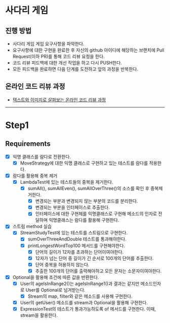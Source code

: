 # 사다리 게임
## 진행 방법
* 사다리 게임 게임 요구사항을 파악한다.
* 요구사항에 대한 구현을 완료한 후 자신의 github 아이디에 해당하는 브랜치에 Pull Request(이하 PR)를 통해 코드 리뷰 요청을 한다.
* 코드 리뷰 피드백에 대한 개선 작업을 하고 다시 PUSH한다.
* 모든 피드백을 완료하면 다음 단계를 도전하고 앞의 과정을 반복한다.

## 온라인 코드 리뷰 과정
* [텍스트와 이미지로 살펴보는 온라인 코드 리뷰 과정](https://github.com/nextstep-step/nextstep-docs/tree/master/codereview)

----

# Step1
## Requirements

- [x] 익명 클래스를 람다로 전환한다.
  - [x] MoveStrategy에 대한 익명 클래스로 구현하고 있는 테스트를 람다를 적용한다.
- [x] 람다를 활용해 중복 제거
  - [x] LambdaTest에 있는 테스트들의 중복을 제거한다.
    - [x] sumAll(), sumAllEven(), sumAllOverThree()의 소스를 확인 후 중복제거한다.
      - [x] 변경되는 부분과 변경되지 않는 부분의 코드를 분리한다.
      - [x] 변경되는 부분을 인터페이스로 추출한다.
      - [x] 인터페이스에 대한 구현체를 익명클래스로 구현해 메소드의 인자로 전달하며 익명클래스는 람다를 활용해 구현한다.
- [x] 스트림 method 실습
  - [x] StreamStudyTest에 있는 테스트를 스트림으로 구현한다.
    - [x] sumOverThreeAndDouble 테스트를 통과해야한다.
    - [x] printLongestWordTop100 메서드를 구현해야한다.
      - [x] 단어의 길이가 12자를 초과하는 단어이여야한다.
      - [x] 12자가 넘는 단어 중 길이가 긴 순서로 100개의 단어를 추출한다.
      - [x] 단어 중복을 허용하지 않는다.
      - [x] 추출한 100개의 단어를 출력해야하고 모든 문자는 소문자이여야한다.
- [x] Optional을 활용해 조건에 따른 값을 반환한다.
  - [x] User의 ageIsInRange2()는 ageIsInRange1()과 결과는 같지만 메소드인자로 User를 Optional로 넘겨받는다.
    - [x] Stream의 map, filter와 같은 메소드를 사용해 구현한다.
  - [x] User의 getUser() 메소드를 stream과 Optional을 활용해 구현한다.
  - [x] ExpressionTest의 테스트가 통과가능하도록 of 메서드를 구현한다. 이때, stream을 활용한다.